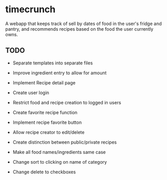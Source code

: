 # timecrunch

A webapp that keeps track of sell by dates of food in the user's fridge and pantry, and recommends recipes based on the food the user currently owns.

## TODO

* Separate templates into separate files

* Improve ingredient entry to allow for amount

* Implement Recipe detail page

* Create user login

* Restrict food and recipe creation to logged in users

* Create favorite recipe function

* Implement recipe favorite button

* Allow recipe creator to edit/delete

* Create distinction between public/private recipes

* Make all food names/ingredients same case

* Change sort to clicking on name of category

* Change delete to checkboxes